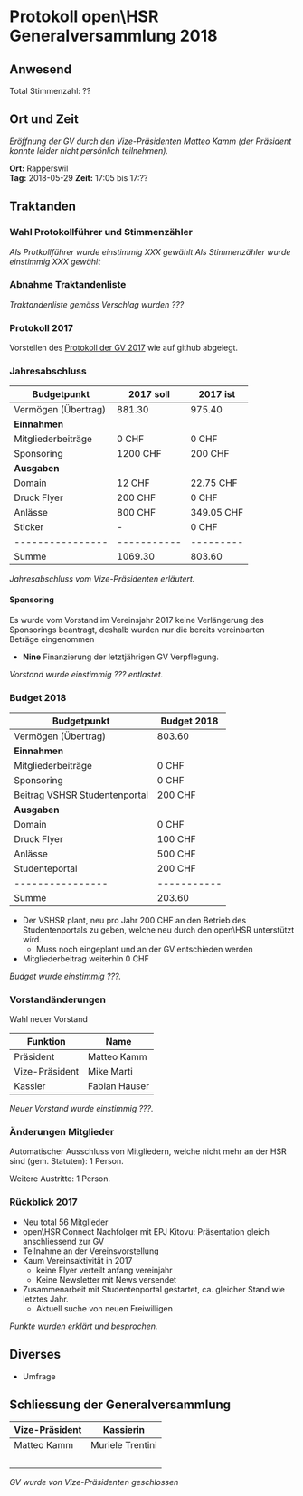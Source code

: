 # Protokoll open\HSR Generalversammlung 2018

## Anwesend

Total Stimmenzahl: ??

## Ort und Zeit

*Eröffnung der GV durch den Vize-Präsidenten Matteo Kamm (der Präsident konnte leider nicht persönlich teilnehmen).*

**Ort:** Rapperswil  
**Tag:** 2018-05-29
**Zeit:** 17:05 bis 17:??

## Traktanden

### Wahl Protokollführer und Stimmenzähler
*Als Protkollführer wurde einstimmig XXX gewählt*
*Als Stimmenzähler wurde einstimmig XXX gewählt*

### Abnahme Traktandenliste 
*Traktandenliste gemäss Verschlag wurden ???*

### Protokoll 2017

Vorstellen des [Protokoll der GV 2017](https://github.com/openhsr/verein/blob/master/protokolle/2017/04_generalversammlung/protokoll.md) wie auf github abgelegt.

### Jahresabschluss

Budgetpunkt     | 2017 soll | 2017 ist |
----------------|---------- |--------- |
Vermögen (Übertrag) | 881.30 | 975.40 |
**Einnahmen**   |           |
Mitgliederbeiträge | 0 CHF  | 0 CHF
Sponsoring      | 1200 CHF  | 200 CHF
**Ausgaben**    |           |
Domain          | 12 CHF    | 22.75 CHF
Druck Flyer     | 200 CHF   | 0 CHF
Anlässe         | 800 CHF   | 349.05 CHF
Sticker         | -         | 0 CHF
----------------|-----------|--------- |
Summe           | 1069.30   | 803.60

*Jahresabschluss vom Vize-Präsidenten erläutert.*

#### Sponsoring
Es wurde vom Vorstand im Vereinsjahr 2017 keine Verlängerung des Sponsorings beantragt, deshalb wurden nur die bereits vereinbarten Beträge eingenommen

- **Nine**
  Finanzierung der letztjährigen GV Verpflegung.

*Vorstand wurde einstimmig ??? entlastet.*

### Budget 2018

Budgetpunkt     | Budget 2018
----------------|------------
Vermögen (Übertrag) | 803.60
**Einnahmen**   |
Mitgliederbeiträge | 0 CHF
Sponsoring      | 0 CHF
Beitrag VSHSR Studentenportal | 200 CHF
**Ausgaben**    |
Domain          | 0 CHF
Druck Flyer     | 100 CHF
Anlässe         | 500 CHF
Studenteportal  | 200 CHF
----------------|-----------|
Summe           |  203.60   |

* Der VSHSR plant, neu pro Jahr 200 CHF an den Betrieb des Studentenportals zu geben, welche neu durch den open\HSR unterstützt wird.
  * Muss noch eingeplant und an der GV entschieden werden
* Mitgliederbeitrag weiterhin 0 CHF

*Budget wurde einstimmig ???.*

### Vorstandänderungen

Wahl neuer Vorstand

Funktion  | Name
----------|---------------
Präsident | Matteo Kamm
Vize-Präsident | Mike Marti
Kassier | Fabian Hauser

*Neuer Vorstand wurde einstimmig ???.*

### Änderungen Mitglieder

Automatischer Ausschluss von Mitgliedern, welche nicht mehr an der HSR sind (gem. Statuten): 1 Person.

Weitere Austritte: 1 Person.

### Rückblick 2017

- Neu total 56 Mitglieder
- open\HSR Connect Nachfolger mit EPJ Kitovu: Präsentation gleich anschliessend zur GV
- Teilnahme an der Vereinsvorstellung
- Kaum Vereinsaktivität in 2017
    - keine Flyer verteilt anfang vereinjahr
    - Keine Newsletter mit News versendet
- Zusammenarbeit mit Studentenportal gestartet, ca. gleicher Stand wie letztes Jahr.
  - Aktuell suche von neuen Freiwilligen

*Punkte wurden erklärt und besprochen.* 

## Diverses

- Umfrage

## Schliessung der Generalversammlung

Vize-Präsident | Kassierin
------------|----------
Matteo Kamm | Muriele Trentini
&nbsp; | &nbsp;

*GV wurde von Vize-Präsidenten geschlossen*
